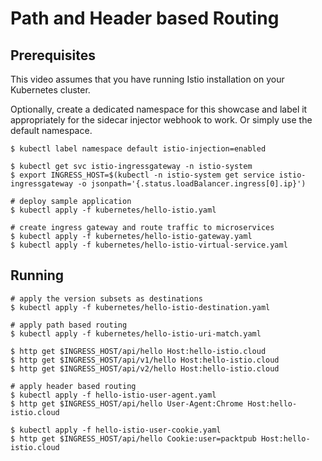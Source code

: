 # Path and Header based Routing

## Prerequisites

This video assumes that you have running Istio installation on your Kubernetes cluster.

Optionally, create a dedicated namespace for this showcase and label it appropriately for the sidecar injector webhook to work. Or simply use the default namespace.

```
$ kubectl label namespace default istio-injection=enabled

$ kubectl get svc istio-ingressgateway -n istio-system
$ export INGRESS_HOST=$(kubectl -n istio-system get service istio-ingressgateway -o jsonpath='{.status.loadBalancer.ingress[0].ip}')

# deploy sample application
$ kubectl apply -f kubernetes/hello-istio.yaml

# create ingress gateway and route traffic to microservices
$ kubectl apply -f kubernetes/hello-istio-gateway.yaml
$ kubectl apply -f kubernetes/hello-istio-virtual-service.yaml
```

## Running

```
# apply the version subsets as destinations
$ kubectl apply -f kubernetes/hello-istio-destination.yaml

# apply path based routing
$ kubectl apply -f kubernetes/hello-istio-uri-match.yaml

$ http get $INGRESS_HOST/api/hello Host:hello-istio.cloud
$ http get $INGRESS_HOST/api/v1/hello Host:hello-istio.cloud
$ http get $INGRESS_HOST/api/v2/hello Host:hello-istio.cloud

# apply header based routing
$ kubectl apply -f hello-istio-user-agent.yaml
$ http get $INGRESS_HOST/api/hello User-Agent:Chrome Host:hello-istio.cloud

$ kubectl apply -f hello-istio-user-cookie.yaml
$ http get $INGRESS_HOST/api/hello Cookie:user=packtpub Host:hello-istio.cloud
```
